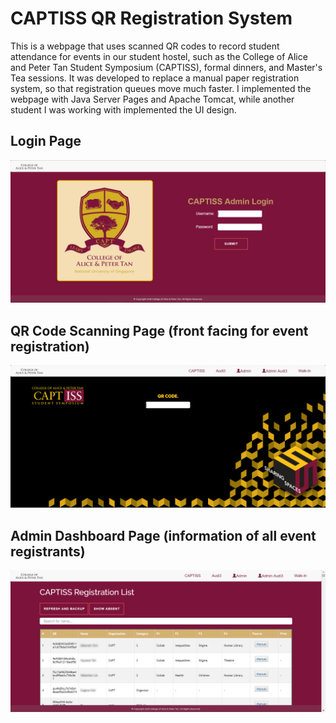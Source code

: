 # CAPTISS QR Registration System
This is a webpage that uses scanned QR codes to record student attendance for events in our student hostel, such as the College of Alice and Peter Tan Student Symposium (CAPTISS), formal dinners, and Master's Tea sessions. It was developed to replace a manual paper registration system, so that registration queues move much faster. I implemented the webpage with Java Server Pages and Apache Tomcat, while another student I was working with implemented the UI design.

## Login Page
![Log in page](Login_Page.PNG)

## QR Code Scanning Page (front facing for event registration)
![QR code scanning page](Scanning_Page.PNG)

## Admin Dashboard Page (information of all event registrants)
![Admin dashboard page](Dashboard_Page.PNG)
